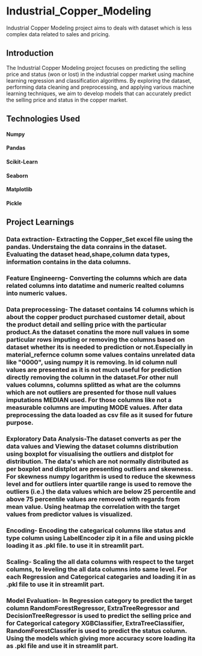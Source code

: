 # Industrial_Copper_Modeling
Industrial Copper Modeling project aims to deals with dataset which is less complex data related to sales and pricing.

## Introduction
The Industrial Copper Modeling project focuses on predicting the selling price and status (won or lost) in the industrial copper market using machine learning regression and classification algorithms. By exploring the dataset, performing data cleaning and preprocessing, and applying various machine learning techniques, we aim to develop models that can accurately predict the selling price and status in the copper market.

## Technologies Used
#### Numpy
#### Pandas
#### Scikit-Learn
#### Seaborn
#### Matplotlib
#### Pickle

## Project Learnings
### Data extraction- Extracting the Copper_Set excel file using the pandas. Understaing the data conrains in the dataset. Evaluating the dataset head,shape,column data types, information contains in the data columns.

### Feature Engineerng- Converting the columns which are data related columns into datatime and numeric realted columns into numeric values.

### Data preprocessing- The dataset contains 14 columns which is about the copper product purchased customer detail, about the product detail and selling price with the particular product.As the dataset conatins the more null values in some particular rows imputing or removing the columns based on dataset whether its is needed to prediction or not.Especially in material_refernce column some values contains unrelated data like "0000", using numpy it is removing. In id column null values are presented as it is not much useful for prediction directly removing the column in the dataset.For other null values columns, columns splitted as what are the columns which are not outliers are presented for those null values imputations MEDIAN used. For those columns like not a measurable columns are imputing MODE values. After data preprocessing the data loaded as csv file as it sused for future purpose.

### Exploratory Data Analysis-The dataset converts as per the data values and Viewing the dataset columns distribution using boxplot for visualising the outliers and distplot for distribution. The data's which are not normally distributed as per boxplot and distplot are presenting outliers and skewness. For skewness numpy logarithm is used to reduce the skewness level and for outliers inter quartile range is used to remove the outliers (i.e.) the data values which are below 25 percentile and above 75 percentile values are removed with regards from mean value. Using heatmap the correlation with the target values from  predictor values is visualized.

### Encoding- Encoding the categarical columns like status and type column using LabelEncoder zip it in a file and using pickle loading it as .pkl file. to use it in streamlit part.

 ### Scaling- Scaling the all data columns with respect to the target columns, to leveling the all data columns into same level. For each Regression and Categorical categaries and loading it in as .pkl file to use it in streamlit part.
 
 ### Model Evaluation- In Regression category to predict the target column RandomForestRegressor, ExtraTreeRegressor and DecisionTreeRegressor is used to predict the selling price and for Categorical category  XGBClassifier, ExtraTreeClassifier, RandomForestClassifer is used to predict the status column. Using the models which giving more accuracy score loading ita as .pkl file and use it in streamlit part.
